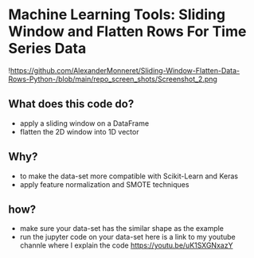# Machine Learning Tools: Sliding Window and Flatten Rows For Time Series Data
!https://github.com/AlexanderMonneret/Sliding-Window-Flatten-Data-Rows-Python-/blob/main/repo_screen_shots/Screenshot_2.png
## What does this code do?
- apply a sliding window on a DataFrame
- flatten the 2D window into 1D vector
## Why?
- to make the data-set more compatible with Scikit-Learn and Keras
- apply feature normalization and SMOTE techniques
## how?
- make sure your data-set has the similar shape as the example
- run the jupyter code on your data-set
here is a link to my youtube channle where I explain the code 
https://youtu.be/uK1SXGNxazY



